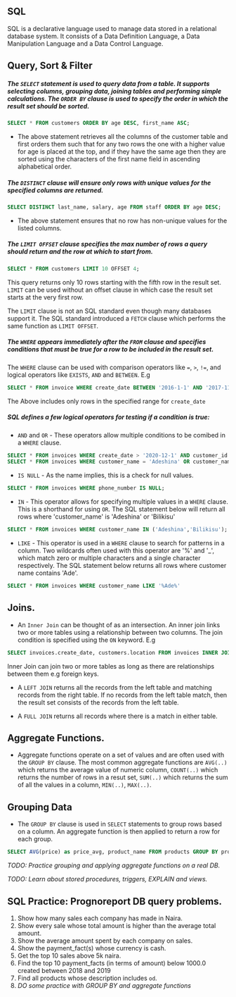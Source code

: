 ## SQL

SQL is a declarative language used to manage data stored in a relational database system. It consists of a
Data Definition Language, a Data Manipulation Language and a Data Control Language.

## Query, Sort & Filter

##### The `SELECT` statement is used to query data from a table. It supports selecting columns, grouping data, joining tables and performing simple calculations. The `ORDER BY` clause is used to specify the order in which the result set should be sorted.

```sql
SELECT * FROM customers ORDER BY age DESC, first_name ASC;
```

* The above statement retrieves all the columns of the customer table and first orders them such that for any two rows the one with a higher value for age is placed at the top, and if they have the same age then they are sorted using the characters of the first name field in ascending alphabetical order.

##### The `DISTINCT` clause will ensure only rows with unique values for the specified columns are returned.

```sql
SELECT DISTINCT last_name, salary, age FROM staff ORDER BY age DESC; 
```

* The above statement ensures that no row has non-unique values for the listed columns.

##### The `LIMIT OFFSET` clause specifies the max number of rows a query should return and the row at which to start from. 

```sql
SELECT * FROM customers LIMIT 10 OFFSET 4;
```

This query returns only 10 rows starting with the fifth row in the result set. `LIMIT` can be used without an offset clause in which case the result set starts at the very first row.

The `LIMIT` clause is not an SQL standard even though many databases support it. The SQL standard introduced a `FETCH` clause which performs the same function as `LIMIT OFFSET`.


##### The `WHERE` appears immediately after the `FROM` clause and specifies conditions that must be true for a row to be included in the result set.

The `WHERE` clause can be used with comparison operators like `=`, `>`, `!=`, and logical operators like `EXISTS`, `AND` and `BETWEEN`. E.g

```sql
SELECT * FROM invoice WHERE create_date BETWEEN '2016-1-1' AND '2017-11-11'
```

The Above includes only rows in the specified range for `create_date`

##### SQL defines a few logical operators for testing if a condition is true:

* `AND` and `OR` - These operators allow multiple conditions to be comibed in a `WHERE` clause.
```sql
SELECT * FROM invoices WHERE create_date > '2020-12-1' AND customer_id = 'cus_21221';
SELECT * FROM invoices WHERE customer_name = 'Adeshina' OR customer_name = 'Ogunmodede';
```

* `IS NULL` - As the name implies, this is a check for null values. 
```sql
SELECT * FROM invoices WHERE phone_number IS NULL;
```

* `IN` - This operator allows for specifying multiple values in a `WHERE` clause. This is a shorthand for using `OR`. The SQL statement below will return all rows where 'customer_name' is 'Adeshina' or 'Bilikisu'
```sql
SELECT * FROM invoices WHERE customer_name IN ('Adeshina','Bilikisu');
```

* `LIKE` - This operator is used in a `WHERE` clause to search for patterns in a column.
Two wildcards often used with this operator are '%' and '_', which match zero or multiple characters and a single character respectively. The SQL statement below returns all rows where customer name contains 'Ade'.
```sql
SELECT * FROM invoices WHERE customer_name LIKE '%Ade%'
```

## Joins.

* An `Inner Join` can be thought of as an intersection. An inner join links two or more tables using a relationship between two columns. The join condition is specified using the `ON` keyword. E.g
```sql
SELECT invoices.create_date, customers.location FROM invoices INNER JOIN customers ON invoice.customer_id = customers.id WHERE invoices.create BETWEEN '2021-11-11' AND '2020-11-11';
```
Inner Join can join two or more tables as long as there are relationships between them e.g foreign keys.

* A `LEFT JOIN` returns all the records from the left table and matching records from the right table.
If no records from the left table match, then the result set consists of the records from the left table.

* A `FULL JOIN` returns all records where there is a match in either table.

## Aggregate Functions.

* Aggregate functions operate on a set of values and are often used with the `GROUP BY` clause.
The most common aggregate functions are `AVG(..)` which returns the average value of numeric column, `COUNT(..)` which returns the number of rows in a resut set, `SUM(..)` which returns the sum of all the values in a column, `MIN(..)`, `MAX(..)`.

## Grouping Data

* The `GROUP BY` clause is used in `SELECT` statements to group rows based on a column. An aggregate function is then applied to return a row for each group.
```sql
SELECT AVG(price) as price_avg, product_name FROM products GROUP BY product_name;
```

_TODO: Practice grouping and applying aggregate functions on a real DB._

_TODO: Learn about stored procedures, triggers, EXPLAIN and views._

## SQL Practice: Prognoreport DB query problems.

1. Show how many sales each company has made in Naira.
2. Show every sale whose total amount is higher than the average total amount.
3. Show the average amount spent by each company on sales.
4. Show the payment_fact(s) whose currency is cash.
5. Get the top 10 sales above 5k naira.
6. Find the top 10 payment_facts (in terms of amount) below 1000.0 created between 2018 and 2019
7. Find all products whose description includes `od`.
8. _DO some practice with GROUP BY and aggregate functions_


